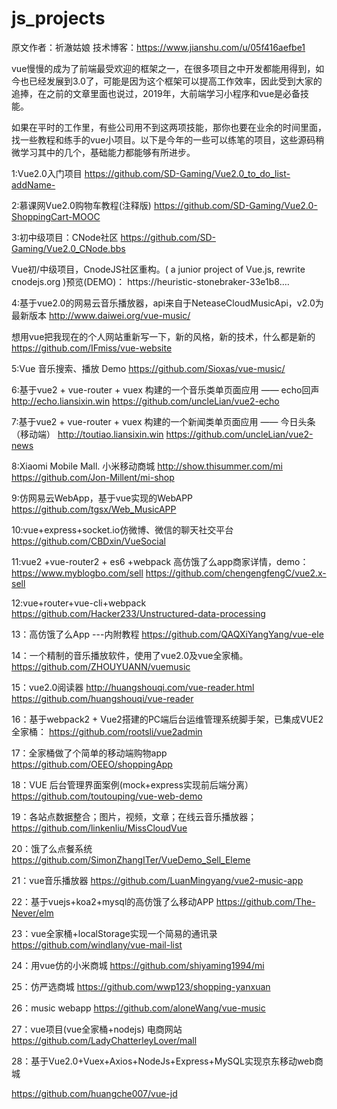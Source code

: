 # js_projects
















原文作者：祈澈姑娘 技术博客：https://www.jianshu.com/u/05f416aefbe1

vue慢慢的成为了前端最受欢迎的框架之一，在很多项目之中开发都能用得到，如今也已经发展到3.0了，可能是因为这个框架可以提高工作效率，因此受到大家的追捧，在之前的文章里面也说过，2019年，大前端学习小程序和vue是必备技能。

如果在平时的工作里，有些公司用不到这两项技能，那你也要在业余的时间里面，找一些教程和练手的vue小项目。以下是今年的一些可以练笔的项目，这些源码稍微学习其中的几个，基础能力都能够有所进步。

1:Vue2.0入门项目
https://github.com/SD-Gaming/Vue2.0_to_do_list-addName-

2:慕课网Vue2.0购物车教程(注释版)
https://github.com/SD-Gaming/Vue2.0-ShoppingCart-MOOC

3:初中级项目：CNode社区
https://github.com/SD-Gaming/Vue2.0_CNode.bbs

Vue初/中级项目，CnodeJS社区重构。( a junior project of Vue.js, rewrite cnodejs.org )预览(DEMO)： https://heuristic-stonebraker-33e1b8.…

4:基于vue2.0的网易云音乐播放器，api来自于NeteaseCloudMusicApi，v2.0为最新版本 http://www.daiwei.org/vue-music/

想用vue把我现在的个人网站重新写一下，新的风格，新的技术，什么都是新的
https://github.com/IFmiss/vue-website

5:Vue 音乐搜索、播放 Demo
https://github.com/Sioxas/vue-music/

6:基于vue2 + vue-router + vuex 构建的一个音乐类单页面应用 —— echo回声 http://echo.liansixin.win
https://github.com/uncleLian/vue2-echo

7:基于vue2 + vue-router + vuex 构建的一个新闻类单页面应用 —— 今日头条（移动端） http://toutiao.liansixin.win
https://github.com/uncleLian/vue2-news

8:Xiaomi Mobile Mall. 小米移动商城 http://show.thisummer.com/mi
https://github.com/Jon-Millent/mi-shop

9:仿网易云WebApp，基于vue实现的WebAPP
https://github.com/tgsx/Web_MusicAPP

10:vue+express+socket.io仿微博、微信的聊天社交平台
https://github.com/CBDxin/VueSocial

11:vue2 +vue-router2 + es6 +webpack 高仿饿了么app商家详情，demo：https://www.myblogbo.com/sell
https://github.com/chengengfengC/vue2.x-sell

12:vue+router+vue-cli+webpack
https://github.com/Hacker233/Unstructured-data-processing

13：高仿饿了么App ---内附教程
https://github.com/QAQXiYangYang/vue-ele

14：一个精制的音乐播放软件，使用了vue2.0及vue全家桶。
https://github.com/ZHOUYUANN/vuemusic

15：vue2.0阅读器 http://huangshouqi.com/vue-reader.html
https://github.com/huangshouqi/vue-reader

16：基于webpack2 + Vue2搭建的PC端后台运维管理系统脚手架，已集成VUE2全家桶：
https://github.com/rootsli/vue2admin

17：全家桶做了个简单的移动端购物app
https://github.com/OEEO/shoppingApp

18：VUE 后台管理界面案例(mock+express实现前后端分离）
https://github.com/toutouping/vue-web-demo

19：各站点数据整合；图片，视频，文章；在线云音乐播放器；
https://github.com/linkenliu/MissCloudVue

20：饿了么点餐系统
https://github.com/SimonZhangITer/VueDemo_Sell_Eleme

21：vue音乐播放器
https://github.com/LuanMingyang/vue2-music-app

22：基于vuejs+koa2+mysql的高仿饿了么移动APP
https://github.com/The-Never/elm

23：vue全家桶+localStorage实现一个简易的通讯录
https://github.com/windlany/vue-mail-list

24：用vue仿的小米商城
https://github.com/shiyaming1994/mi

25：仿严选商城
https://github.com/wwp123/shopping-yanxuan

26：music webapp
https://github.com/aloneWang/vue-music

27：vue项目(vue全家桶+nodejs) 电商网站
https://github.com/LadyChatterleyLover/mall

28：基于Vue2.0+Vuex+Axios+NodeJs+Express+MySQL实现京东移动web商城

https://github.com/huangche007/vue-jd








































































